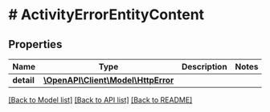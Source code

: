 # # ActivityErrorEntityContent

## Properties

Name | Type | Description | Notes
------------ | ------------- | ------------- | -------------
**detail** | [**\OpenAPI\Client\Model\HttpError**](HttpError.md) |  |

[[Back to Model list]](../../README.md#models) [[Back to API list]](../../README.md#endpoints) [[Back to README]](../../README.md)
